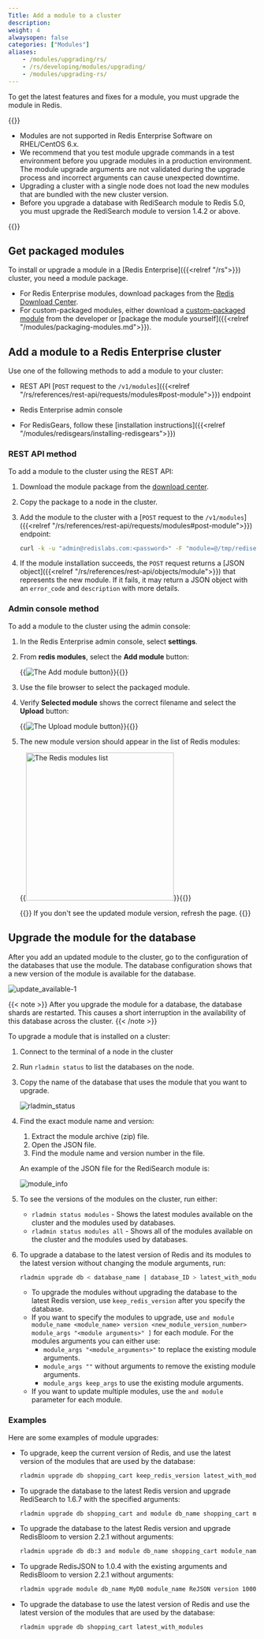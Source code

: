 ```yaml
---
Title: Add a module to a cluster
description:
weight: 4
alwaysopen: false
categories: ["Modules"]
aliases:
    - /modules/upgrading/rs/
    - /rs/developing/modules/upgrading/
    - /modules/upgrading-rs/
---
```


To get the latest features and fixes for a module, you must upgrade the module in Redis.

{{<note>}}

- Modules are not supported in Redis Enterprise Software on RHEL/CentOS 6.x.
- We recommend that you test module upgrade commands in a test environment before you upgrade modules in a production environment. The module upgrade arguments are not validated during the upgrade process and incorrect arguments can cause unexpected downtime.
- Upgrading a cluster with a single node does not load the new modules that are bundled with the new cluster version.
- Before you upgrade a database with RediSearch module to Redis 5.0, you must upgrade the RediSearch module to version 1.4.2 or above.

{{</note>}}

## Get packaged modules

To install or upgrade a module in a [Redis Enterprise]({{<relref "/rs">}}) cluster, you need a module package.

- For Redis Enterprise modules, download packages from the [Redis Download Center](https://redislabs.com/download-center/modules/).
- For custom-packaged modules, either download a [custom-packaged module](https://redislabs.com/community/redis-modules-hub/) from the developer or [package the module yourself]({{<relref "/modules/packaging-modules.md">}}).

## Add a module to a Redis Enterprise cluster

Use one of the following methods to add a module to your cluster:

- REST API [`POST` request to the `/v1/modules`]({{<relref "/rs/references/rest-api/requests/modules#post-module">}}) endpoint

- Redis Enterprise admin console

- For RedisGears, follow these [installation instructions]({{<relref "/modules/redisgears/installing-redisgears">}})

### REST API method

To add a module to the cluster using the REST API:

1. Download the module package from the [download center](https://redis.com/redis-enterprise-software/download-center/modules/).

1. Copy the package to a node in the cluster.

1. Add the module to the cluster with a [`POST` request to the `/v1/modules`]({{<relref "/rs/references/rest-api/requests/modules#post-module">}}) endpoint:

    ```sh
    curl -k -u "admin@redislabs.com:<password>" -F "module=@/tmp/redisearch.Linux-ubuntu16.04-x86_64.2.2.6.zip" https://localhost:9443/v1/modules
    ```

1. If the module installation succeeds, the `POST` request returns a [JSON object]({{<relref "/rs/references/rest-api/objects/module">}}) that represents the new module. If it fails, it may return a JSON object with an `error_code` and `description` with more details.

### Admin console method

To add a module to the cluster using the admin console:

1. In the Redis Enterprise admin console, select **settings**.
1. From **redis modules**, select the **Add module** button:

    {{<image filename="images/rs/button-add-module.png" alt="The Add module button">}}{{</image>}}

1. Use the file browser to select the packaged module.
1. Verify **Selected module** shows the correct filename and select the **Upload** button:

    {{<image filename="images/rs/button-upload-module.png" alt="The Upload module button">}}{{</image>}}

1. The new module version should appear in the list of Redis modules:


    {{<image filename="images/rs/settings-modules-list.png" width="300px" alt="The Redis modules list">}}{{</image>}}

    {{<note>}}
If you don't see the updated module version, refresh the page.
    {{</note>}}

## Upgrade the module for the database

After you add an updated module to the cluster, go to the configuration of the databases that use the module.
The database configuration shows that a new version of the module is available for the database.

![update_available-1](/images/rs/update_available.png?width=1346&height=1600)

{{< note >}}
After you upgrade the module for a database, the database shards are restarted.
This causes a short interruption in the availability of this database across the cluster.
{{< /note >}}

To upgrade a module that is installed on a cluster:

1. Connect to the terminal of a node in the cluster
1. Run `rladmin status` to list the databases on the node.
1. Copy the name of the database that uses the module that you want to upgrade.

    ![rladmin_status](/images/rs/rladmin_status.png)

1. Find the exact module name and version:

    1. Extract the module archive (zip) file.
    1. Open the JSON file.
    1. Find the module name and version number in the file.

    An example of the JSON file for the RediSearch module is:

    ![module_info](/images/rs/module_info.png)

1. To see the versions of the modules on the cluster, run either:

    - `rladmin status modules` - Shows the latest modules available on the cluster
        and the modules used by databases.
    - `rladmin status modules all` - Shows all of the modules available on the cluster
        and the modules used by databases.

1. To upgrade a database to the latest version of Redis
    and its modules to the latest version without changing the module arguments, run:

    ```sh
    rladmin upgrade db < database_name | database_ID > latest_with_modules
    ```

    - To upgrade the modules without upgrading the database to the latest Redis version, use `keep_redis_version` after you specify the database.
    - If you want to specify the modules to upgrade, use `and module module_name <module_name> version <new_module_version_number> module_args "<module arguments>" ]` for each module.
        For the modules arguments you can either use:
        - `module_args "<module_arguments>"` to replace the existing module arguments.
        - `module_args ""` without arguments to remove the existing module arguments.
        - `module_args keep_args` to use the existing module arguments.
    - If you want to update multiple modules, use the `and module` parameter for each module.

### Examples

Here are some examples of module upgrades:

- To upgrade, keep the current version of Redis, and use the latest version of the modules that are used by the database:

    ```sh
    rladmin upgrade db shopping_cart keep_redis_version latest_with_modules
    ```

- To upgrade the database to the latest Redis version and upgrade RediSearch to 1.6.7 with the specified arguments:

    ```sh
    rladmin upgrade db shopping_cart and module db_name shopping_cart module_name ft version 10607 module_args "PARTITIONS AUTO"
    ```

- To upgrade the database to the latest Redis version and upgrade RedisBloom to version 2.2.1 without arguments:

    ```sh
    rladmin upgrade db db:3 and module db_name shopping_cart module_name bf version 20201 module_args ""
    ```

- To upgrade RedisJSON to 1.0.4 with the existing arguments and RedisBloom to version 2.2.1 without arguments:

    ```sh
    rladmin upgrade module db_name MyDB module_name ReJSON version 10004 module_args keep_args and module db_name MyDB module_name bf version 20201 module_args ""
    ```

- To upgrade the database to use the latest version of Redis and use the latest version of the modules that are used by the database:

    ```sh
    rladmin upgrade db shopping_cart latest_with_modules
    ```
